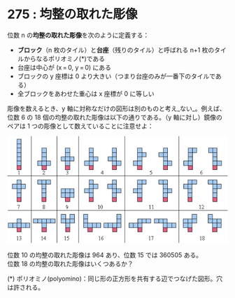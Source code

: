 # 275 : 均整の取れた彫像

位数 n の**均整の取れた彫像**を次のように定義する：

* **ブロック**（n 枚のタイル）と**台座**（残りのタイル）と呼ばれる n+1 枚のタイルからなるポリオミノ(\*)である
* 台座は中心が (x = 0, y = 0) にある
* ブロックの y 座標は 0 より大きい（つまり台座のみが一番下のタイルである）
* 全ブロックをあわせた重心は x 座標が 0 に等しい

彫像を数えるとき、y 軸に対称なだけの図形は別のものと考え_ない_。例えば、位数 6 の 18 個の均整の取れた彫像は以下の通りである。（y 軸に対し）鏡像のペアは 1 つの彫像として数えていることに注意せよ：

![](<../../.gitbook/assets/image (14).png>)

位数 10 の均整の取れた彫像は 964 あり、位数 15 では 360505 ある。\
位数 18 の均整の取れた彫像はいくつあるか？

(\*) ポリオミノ(polyomino)：同じ形の正方形を共有する辺でつなげた図形。穴は許される。

